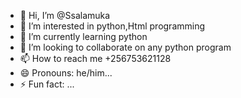 - 👋 Hi, I’m @Ssalamuka
- 👀 I’m interested in python,Html programming 
- 🌱 I’m currently learning python
- 💞️ I’m looking to collaborate on any python program
- 📫 How to reach me +256753621128
- 😄 Pronouns: he/him...
- ⚡ Fun fact: ...

<!---
Ssalamuka/Ssalamuka is a ✨ special ✨ repository because its `README.md` (this file) appears on your GitHub profile.
You can click the Preview link to take a look at your changes.
--->
